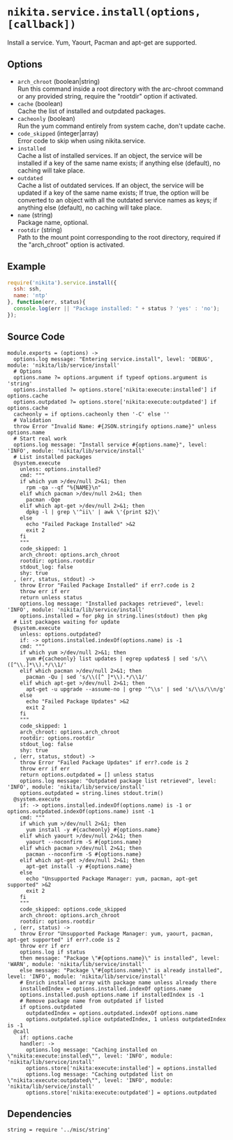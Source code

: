 
# `nikita.service.install(options, [callback])`

Install a service. Yum, Yaourt, Pacman and apt-get are supported.

## Options

*   `arch_chroot` (boolean|string)   
    Run this command inside a root directory with the arc-chroot command or any
    provided string, require the "rootdir" option if activated.
*   `cache` (boolean)   
    Cache the list of installed and outpdated packages.
*   `cacheonly` (boolean)   
    Run the yum command entirely from system cache, don't update cache.
*   `code_skipped` (integer|array)   
     Error code to skip when using nikita.service.
*   `installed`   
    Cache a list of installed services. If an object, the service will be
    installed if a key of the same name exists; if anything else (default), no
    caching will take place.
*   `outdated`   
    Cache a list of outdated services. If an object, the service will be updated
    if a key of the same name exists; If true, the option will be converted to
    an object with all the outdated service names as keys; if anything else
    (default), no caching will take place.
*   `name` (string)   
    Package name, optional.
*   `rootdir` (string)   
    Path to the mount point corresponding to the root directory, required if
    the "arch_chroot" option is activated.

## Example

```js
require('nikita').service.install({
  ssh: ssh,
  name: 'ntp'
}, function(err, status){
  console.log(err || "Package installed: " + status ? 'yes' : 'no');
});
```

## Source Code

    module.exports = (options) ->
      options.log message: "Entering service.install", level: 'DEBUG', module: 'nikita/lib/service/install'
      # Options
      options.name ?= options.argument if typeof options.argument is 'string'
      options.installed ?= options.store['nikita:execute:installed'] if options.cache
      options.outpdated ?= options.store['nikita:execute:outpdated'] if options.cache
      cacheonly = if options.cacheonly then '-C' else ''
      # Validation
      throw Error "Invalid Name: #{JSON.stringify options.name}" unless options.name
      # Start real work
      options.log message: "Install service #{options.name}", level: 'INFO', module: 'nikita/lib/service/install'
      # List installed packages
      @system.execute
        unless: options.installed?
        cmd: """
        if which yum >/dev/null 2>&1; then
          rpm -qa --qf "%{NAME}\n"
        elif which pacman >/dev/null 2>&1; then
          pacman -Qqe
        elif which apt-get >/dev/null 2>&1; then
          dpkg -l | grep \'^ii\' | awk \'{print $2}\'
        else
          echo "Failed Package Installed" >&2
          exit 2
        fi
        """
        code_skipped: 1
        arch_chroot: options.arch_chroot
        rootdir: options.rootdir
        stdout_log: false
        shy: true
      , (err, status, stdout) ->
        throw Error "Failed Package Installed" if err?.code is 2
        throw err if err
        return unless status
        options.log message: "Installed packages retrieved", level: 'INFO', module: 'nikita/lib/service/install'
        options.installed = for pkg in string.lines(stdout) then pkg
      # List packages waiting for update
      @system.execute
        unless: options.outpdated?
        if: -> options.installed.indexOf(options.name) is -1
        cmd: """
        if which yum >/dev/null 2>&1; then
          yum #{cacheonly} list updates | egrep updates$ | sed 's/\\([^\\.]*\\).*/\\1/'
        elif which pacman >/dev/null 2>&1; then
          pacman -Qu | sed 's/\\([^ ]*\\).*/\\1/'
        elif which apt-get >/dev/null 2>&1; then
          apt-get -u upgrade --assume-no | grep '^\\s' | sed 's/\\s/\\n/g'
        else
          echo "Failed Package Updates" >&2
          exit 2
        fi
        """
        code_skipped: 1
        arch_chroot: options.arch_chroot
        rootdir: options.rootdir
        stdout_log: false
        shy: true
      , (err, status, stdout) ->
        throw Error "Failed Package Updates" if err?.code is 2
        throw err if err
        return options.outpdated = [] unless status
        options.log message: "Outpdated package list retrieved", level: 'INFO', module: 'nikita/lib/service/install'
        options.outpdated = string.lines stdout.trim()
      @system.execute
        if: -> options.installed.indexOf(options.name) is -1 or options.outpdated.indexOf(options.name) isnt -1
        cmd: """
        if which yum >/dev/null 2>&1; then
          yum install -y #{cacheonly} #{options.name}
        elif which yaourt >/dev/null 2>&1; then
          yaourt --noconfirm -S #{options.name}
        elif which pacman >/dev/null 2>&1; then
          pacman --noconfirm -S #{options.name}
        elif which apt-get >/dev/null 2>&1; then
          apt-get install -y #{options.name}
        else
          echo "Unsupported Package Manager: yum, pacman, apt-get supported" >&2
          exit 2
        fi
        """
        code_skipped: options.code_skipped
        arch_chroot: options.arch_chroot
        rootdir: options.rootdir
      , (err, status) ->
        throw Error "Unsupported Package Manager: yum, yaourt, pacman, apt-get supported" if err?.code is 2
        throw err if err
        options.log if status
        then message: "Package \"#{options.name}\" is installed", level: 'WARN', module: 'nikita/lib/service/install'
        else message: "Package \"#{options.name}\" is already installed", level: 'INFO', module: 'nikita/lib/service/install'
        # Enrich installed array with package name unless already there
        installedIndex = options.installed.indexOf options.name
        options.installed.push options.name if installedIndex is -1
        # Remove package name from outpdated if listed
        if options.outpdated
          outpdatedIndex = options.outpdated.indexOf options.name
          options.outpdated.splice outpdatedIndex, 1 unless outpdatedIndex is -1
      @call
        if: options.cache
        handler: ->
          options.log message: "Caching installed on \"nikita:execute:installed\"", level: 'INFO', module: 'nikita/lib/service/install'
          options.store['nikita:execute:installed'] = options.installed
          options.log message: "Caching outpdated list on \"nikita:execute:outpdated\"", level: 'INFO', module: 'nikita/lib/service/install'
          options.store['nikita:execute:outpdated'] = options.outpdated

## Dependencies

    string = require '../misc/string'
